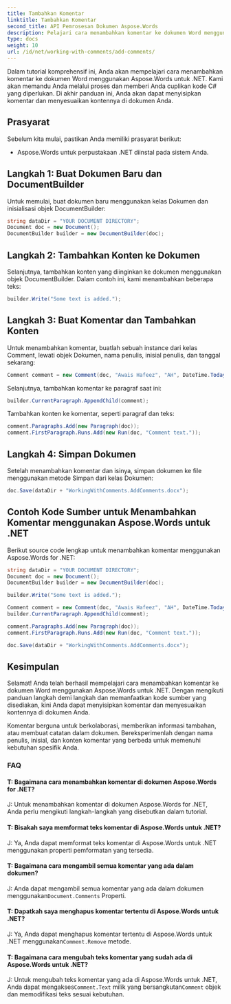 ```yaml
---
title: Tambahkan Komentar
linktitle: Tambahkan Komentar
second_title: API Pemrosesan Dokumen Aspose.Words
description: Pelajari cara menambahkan komentar ke dokumen Word menggunakan Aspose.Words untuk .NET.
type: docs
weight: 10
url: /id/net/working-with-comments/add-comments/
---
```


Dalam tutorial komprehensif ini, Anda akan mempelajari cara menambahkan komentar ke dokumen Word menggunakan Aspose.Words untuk .NET. Kami akan memandu Anda melalui proses dan memberi Anda cuplikan kode C# yang diperlukan. Di akhir panduan ini, Anda akan dapat menyisipkan komentar dan menyesuaikan kontennya di dokumen Anda.

## Prasyarat
Sebelum kita mulai, pastikan Anda memiliki prasyarat berikut:
- Aspose.Words untuk perpustakaan .NET diinstal pada sistem Anda.

## Langkah 1: Buat Dokumen Baru dan DocumentBuilder
Untuk memulai, buat dokumen baru menggunakan kelas Dokumen dan inisialisasi objek DocumentBuilder:

```csharp
string dataDir = "YOUR DOCUMENT DIRECTORY";
Document doc = new Document();
DocumentBuilder builder = new DocumentBuilder(doc);
```

## Langkah 2: Tambahkan Konten ke Dokumen
Selanjutnya, tambahkan konten yang diinginkan ke dokumen menggunakan objek DocumentBuilder. Dalam contoh ini, kami menambahkan beberapa teks:

```csharp
builder.Write("Some text is added.");
```

## Langkah 3: Buat Komentar dan Tambahkan Konten
Untuk menambahkan komentar, buatlah sebuah instance dari kelas Comment, lewati objek Dokumen, nama penulis, inisial penulis, dan tanggal sekarang:

```csharp
Comment comment = new Comment(doc, "Awais Hafeez", "AH", DateTime.Today);
```

Selanjutnya, tambahkan komentar ke paragraf saat ini:

```csharp
builder.CurrentParagraph.AppendChild(comment);
```

Tambahkan konten ke komentar, seperti paragraf dan teks:

```csharp
comment.Paragraphs.Add(new Paragraph(doc));
comment.FirstParagraph.Runs.Add(new Run(doc, "Comment text."));
```

## Langkah 4: Simpan Dokumen
Setelah menambahkan komentar dan isinya, simpan dokumen ke file menggunakan metode Simpan dari kelas Dokumen:

```csharp
doc.Save(dataDir + "WorkingWithComments.AddComments.docx");
```

## Contoh Kode Sumber untuk Menambahkan Komentar menggunakan Aspose.Words untuk .NET
Berikut source code lengkap untuk menambahkan komentar menggunakan Aspose.Words for .NET:

```csharp
string dataDir = "YOUR DOCUMENT DIRECTORY";
Document doc = new Document();
DocumentBuilder builder = new DocumentBuilder(doc);

builder.Write("Some text is added.");

Comment comment = new Comment(doc, "Awais Hafeez", "AH", DateTime.Today);
builder.CurrentParagraph.AppendChild(comment);

comment.Paragraphs.Add(new Paragraph(doc));
comment.FirstParagraph.Runs.Add(new Run(doc, "Comment text."));

doc.Save(dataDir + "WorkingWithComments.AddComments.docx");
```

## Kesimpulan
Selamat! Anda telah berhasil mempelajari cara menambahkan komentar ke dokumen Word menggunakan Aspose.Words untuk .NET. Dengan mengikuti panduan langkah demi langkah dan memanfaatkan kode sumber yang disediakan, kini Anda dapat menyisipkan komentar dan menyesuaikan kontennya di dokumen Anda.

Komentar berguna untuk berkolaborasi, memberikan informasi tambahan, atau membuat catatan dalam dokumen. Bereksperimenlah dengan nama penulis, inisial, dan konten komentar yang berbeda untuk memenuhi kebutuhan spesifik Anda.

### FAQ

#### T: Bagaimana cara menambahkan komentar di dokumen Aspose.Words for .NET?

J: Untuk menambahkan komentar di dokumen Aspose.Words for .NET, Anda perlu mengikuti langkah-langkah yang disebutkan dalam tutorial.

#### T: Bisakah saya memformat teks komentar di Aspose.Words untuk .NET?

J: Ya, Anda dapat memformat teks komentar di Aspose.Words untuk .NET menggunakan properti pemformatan yang tersedia.

#### T: Bagaimana cara mengambil semua komentar yang ada dalam dokumen?

 J: Anda dapat mengambil semua komentar yang ada dalam dokumen menggunakan`Document.Comments` Properti.

#### T: Dapatkah saya menghapus komentar tertentu di Aspose.Words untuk .NET?

 J: Ya, Anda dapat menghapus komentar tertentu di Aspose.Words untuk .NET menggunakan`Comment.Remove` metode.

#### T: Bagaimana cara mengubah teks komentar yang sudah ada di Aspose.Words untuk .NET?

 J: Untuk mengubah teks komentar yang ada di Aspose.Words untuk .NET, Anda dapat mengakses`Comment.Text` milik yang bersangkutan`Comment` objek dan memodifikasi teks sesuai kebutuhan.